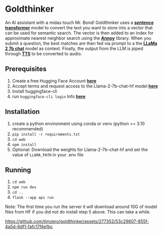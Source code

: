 # Goldthinker
An AI assistant with a midas touch Mr. Bond! Goldthinker uses a __[sentence transformer](https://huggingface.co/sentence-transformers/all-mpnet-base-v2)__ model to convert the text you want to store into a vector that can be used for semantic search. The vector is then added to an index for approximate nearest neighbor search using the __[Annoy](https://github.com/spotify/annoy)__ library. When you submit a question, the best matches are then fed via prompt to a the __[LLaMa 2 7b chat](https://huggingface.co/meta-llama/Llama-2-7b-chat-hf)__ model as context. Finally, the output from the LLM is piped through __[TTS](https://github.com/coqui-ai/tts)__ to be converted to audio.    

## Prerequisites
1. Create a free Hugging Face Account __[here](https://huggingface.co/)__
2. Accept terms and request access to the Llama-2-7b-chat-hf model __[here](https://huggingface.co/meta-llama/Llama-2-7b-chat-hf)__
3. Install huggingface-cli
4. run `huggingface-cli login` Info __[here](https://huggingface.co/docs/huggingface_hub/quick-start#login)__

## Installation
1. create a python environment using conda or venv (python >= 3.10 recommended)
2. `pip install -r requirements.txt`
3. `cd web`
4. `npm install`
5. Optional: Download the weights for Llama-2-7b-chat-hf and set the value of `LLAMA_PATH` in your .env file

## Running
1. `cd web`
2. `npm run dev`
3. `cd ..`
4. `flask --app api run`

Note: The first time you run the server it will download around 10G of model files from HF if you did not do install step 5 above. This can take a while.



https://github.com/timzero/goldthinker/assets/277352/53c29607-855f-4a5d-8df1-fafc17f4e1bc

